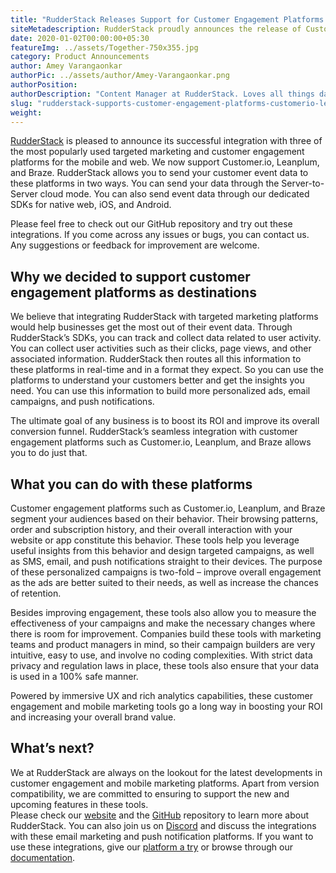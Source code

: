```yaml
---
title: "RudderStack Releases Support for Customer Engagement Platforms: Customer.io, Leanplum, and Braze"
siteMetadescription: RudderStack proudly announces the release of Customer.io, Slack, Webhooks and Azure Event Hubs support. Events gained by Customer.io are sent directly to us.
date: 2020-01-02T00:00:00+05:30
featureImg: ../assets/Together-750x355.jpg
category: Product Announcements
author: Amey Varangaonkar
authorPic: ../assets/author/Amey-Varangaonkar.png
authorPosition: 
authorDescription: "Content Manager at RudderStack. Loves all things data. Manchester United, music, and sci-fi fan, among other things."
slug: "rudderstack-supports-customer-engagement-platforms-customerio-leanplum-braze"
weight: 
---
```

[RudderStack](https://rudderstack.com/) is pleased to announce its successful integration with three of the most popularly used targeted marketing and customer engagement platforms for the mobile and web. We now support Customer.io, Leanplum, and Braze. RudderStack allows you to send your customer event data to these platforms in two ways. You can send your data through the Server-to-Server cloud mode. You can also send event data through our dedicated SDKs for native web, iOS, and Android.

Please feel free to check out our GitHub repository and try out these integrations. If you come across any issues or bugs, you can contact us. Any suggestions or feedback for improvement are welcome.  

**Why we decided to support customer engagement platforms as destinations**
---------------------------------------------------------------------------

We believe that integrating RudderStack with targeted marketing platforms would help businesses get the most out of their event data. Through RudderStack’s SDKs, you can track and collect data related to user activity. You can collect user activities such as their clicks, page views, and other associated information. RudderStack then routes all this information to these platforms in real-time and in a format they expect. So you can use the platforms to understand your customers better and get the insights you need. You can use this information to build more personalized ads, email campaigns, and push notifications. 

The ultimate goal of any business is to boost its ROI and improve its overall conversion funnel. RudderStack’s seamless integration with customer engagement platforms such as Customer.io, Leanplum, and Braze allows you to do just that.  

**What you can do with these platforms**
----------------------------------------

Customer engagement platforms such as Customer.io, Leanplum, and Braze segment your audiences based on their behavior. Their browsing patterns, order and subscription history, and their overall interaction with your website or app constitute this behavior. These tools help you leverage useful insights from this behavior and design targeted campaigns, as well as SMS, email, and push notifications straight to their devices. The purpose of these personalized campaigns is two-fold – improve overall engagement as the ads are better suited to their needs, as well as increase the chances of retention.

Besides improving engagement, these tools also allow you to measure the effectiveness of your campaigns and make the necessary changes where there is room for improvement. Companies build these tools with marketing teams and product managers in mind, so their campaign builders are very intuitive, easy to use, and involve no coding complexities. With strict data privacy and regulation laws in place, these tools also ensure that your data is used in a 100% safe manner.

Powered by immersive UX and rich analytics capabilities, these customer engagement and mobile marketing tools go a long way in boosting your ROI and increasing your overall brand value.  

**What’s next?**
----------------

We at RudderStack are always on the lookout for the latest developments in customer engagement and mobile marketing platforms. Apart from version compatibility, we are committed to ensuring to support the new and upcoming features in these tools.  
Please check our [website](https://rudderstack.com/) and the [GitHub](https://github.com/rudderlabs/rudder-server) repository to learn more about RudderStack. You can also join us on [Discord](https://discordapp.com/invite/xNEdEGw) and discuss the integrations with these email marketing and push notification platforms. If you want to use these integrations, give our [platform a try](https://app.rudderlabs.com/signup) or browse through our [documentation](https://docs.rudderstack.com/destinations).
